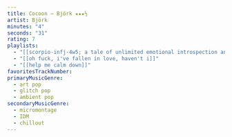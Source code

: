 ```yaml
---
title: Cocoon — Björk ★★★½
artist: Björk
minutes: "4"
seconds: "31"
rating: 7
playlists:
  - "[[scorpio-infj-4w5; a tale of unlimited emotional introspection and arcane bullshit]]"
  - "[[oh fuck, i've fallen in love, haven't i]]"
  - "[[help me calm down]]"
favoritesTrackNumber:
primaryMusicGenre:
  - art pop
  - glitch pop
  - ambient pop
secondaryMusicGenre:
  - micromontage
  - IDM
  - chillout
---
```

